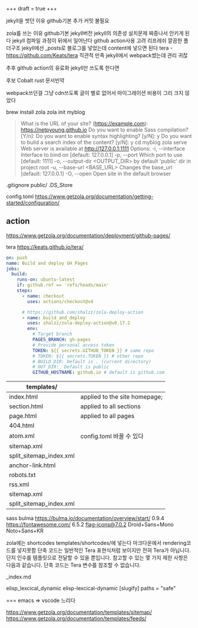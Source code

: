 +++
draft = true
+++


jekyll을 썻던 이유
github기본
추가 커밋 불필요

zola를 쓰는 이유
github기본 jekyll버전
jekyll의 의존성 설치문제 짜증나서 안키게 된다
jekyll 컴파일 과정이 뒤에서 일어난다 github action사용 고려
리프레쉬
깔끔한 폴더구조 jekyll에선 _posts로 블로그를 넣었는데 content에 넣으면 된다
tera - https://github.com/Keats/tera
직관적 만족
jekyll에서 webpack썼는데 관리 귀찮

추후 github action의 유료화 jekyll만 쓰도록 한다면

후보 Cobalt rust 문서빈약

webpack쓰던걸 그냥 cdn쓰도록
글이 별로 없어서 마이그레이션 비용이 그리 크지 않았다


brew install zola
zola init myblog
> What is the URL of your site? (https://example.com): https://netpyoung.github.io
> Do you want to enable Sass compilation? [Y/n]:
> Do you want to enable syntax highlighting? [y/N]: y
> Do you want to build a search index of the content? [y/N]: y
cd myblog
zola serve
Web server is available at http://127.0.0.1:1111
Options:
  -i, --interface <INTERFACE>    Interface to bind on [default: 127.0.0.1]
  -p, --port <PORT>              Which port to use [default: 1111]
  -o, --output-dir <OUTPUT_DIR>  by default 'public' dir in project root
  -u, --base-url <BASE_URL>      Changes the base_url [default: 127.0.0.1]
  -O, --open                     Open site in the default browser

.gitignore
public/
.DS_Store

config.toml
https://www.getzola.org/documentation/getting-started/configuration/

## action
https://www.getzola.org/documentation/deployment/github-pages/

tera
https://keats.github.io/tera/

``` yaml
on: push
name: Build and deploy GH Pages
jobs:
  build:
    runs-on: ubuntu-latest
    if: github.ref == 'refs/heads/main'
    steps:
      - name: checkout
        uses: actions/checkout@v4

      # https://github.com/shalzz/zola-deploy-action
      - name: build_and_deploy
        uses: shalzz/zola-deploy-action@v0.17.2
        env:
          # Target branch
          PAGES_BRANCH: gh-pages
          # Provide personal access token
          TOKEN: ${{ secrets.GITHUB_TOKEN }} # same repo
          # TOKEN: ${{ secrets.TOKEN }} # other repo
          # BUILD_DIR: Default is . (current directory)
          # OUT_DIR:  Default is public
          GITHUB_HOSTNAME: github.io # default is github.com
```

| templates/              |                               |
| ----------------------- | ----------------------------- |
| index.html              | applied to the site homepage; |
| section.html            | applied to all sections       |
| page.html               | applied to all pages          |
| 404.html                |                               |
| atom.xml                | config.toml 바꿀 수 있다      |
| sitemap.xml             |                               |
| split_sitemap_index.xml |                               |
| anchor-link.html        |                               |
| robots.txt              |                               |
| rss.xml                 |                               |
| sitemap.xml             |                               |
| split_sitemap_index.xml |                               |

sass
bulma
https://bulma.io/documentation/overview/start/ 0.9.4
https://fontawesome.com/ 6.5.2
flag-icons@7.0.2
Droid+Sans+Mono
Noto+Sans+KR

zola에는 shortcodes
templates/shortcodes/에 넣는다
마크다운에서 rendering코드를 넣지못함
단축 코드는 일반적인 Tera 표현식처럼 보이지만 전혀 Tera가 아닙니다. 단지 인수를 템플릿으로 전달할 수 있을 뿐입니다. 참고할 수 있는 몇 가지 제한 사항은 다음과 같습니다.
단축 코드는 Tera 변수를 참조할 수 없습니다.

_index.md

elisp_lexcical_dynamic
elisp-lexcical-dynamic
[slugify]
paths = "safe"


===
emacs => vscode
느리다

https://www.getzola.org/documentation/templates/sitemap/
https://www.getzola.org/documentation/templates/feeds/